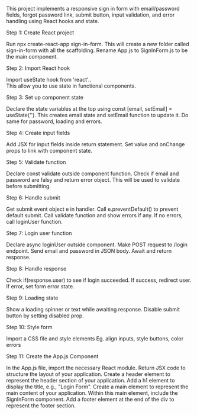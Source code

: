 This project implements a responsive sign in form with
email/password fields, forgot password link, submit button,
input validation, and error handling using React hooks and state.

Step 1: Create React project

Run npx create-react-app sign-in-form.
This will create a new folder called sign-in-form with
all the scaffolding.
Rename App.js to SignInForm.js to be the main component.

Step 2: Import React hook

Import useState hook from 'react'..\
This allow you to use state in functional components.

Step 3: Set up component state

Declare the state variables at the top using
const [email, setEmail] = useState('').
This creates email state and setEmail function to update it.
Do same for password, loading and errors.

Step 4: Create input fields

Add JSX for input fields inside return statement.
Set value and onChange props to link with component state.

Step 5: Validate function

Declare const validate outside component function.
Check if email and password are falsy and return error object.
This will be used to validate before submitting.

Step 6: Handle submit

Get submit event object e in handler.
Call e.preventDefault() to prevent default submit.
Call validate function and show errors if any.
If no errors, call loginUser function.

Step 7: Login user function

Declare async loginUser outside component.
Make POST request to /login endpoint.
Send email and password in JSON body.
Await and return response.

Step 8: Handle response

Check if(response.user) to see if login succeeded.
If success, redirect user.
If error, set form error state.

Step 9: Loading state

Show a loading spinner or text while awaiting response.
Disable submit button by setting disabled prop.

Step 10: Style form

Import a CSS file and style elements
Eg. align inputs, style buttons, color errors

Step 11: Create the App.js Component

In the App.js file, import the necessary React module.
Return JSX code to structure the layout of your application.
Create a header element to represent the header section of your application.
Add a h1 element to display the title, e.g., "Login Form".
Create a main element to represent the main content of your application.
Within this main element, include the SignInForm component.
Add a footer element at the end of the div to represent the footer section.
